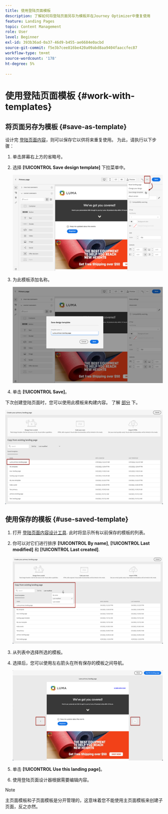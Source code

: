 ```yaml
---
title: 使用登陆页面模板
description: 了解如何将登陆页面另存为模板并在Journey Optimizer中重复使用
feature: Landing Pages
topic: Content Management
role: User
level: Beginner
exl-id: 393b36ad-0a37-46d9-b455-ae6684e0acbd
source-git-commit: f5e3b7cee816be420a09abd8aa9404faaccfec87
workflow-type: tm+mt
source-wordcount: '178'
ht-degree: 5%

---
```


# 使用登陆页面模板 {#work-with-templates}

## 将页面另存为模板 {#save-as-template}

设计完 [登陆页面内容](lp-content.md)，则可以保存它以供将来重复使用。 为此，请执行以下步骤：

1. 单击屏幕右上方的省略号。

1. 选择 **[!UICONTROL Save design template]** 下拉菜单中。

   ![](assets/lp_designer-save-template.png)

1. 为此模板添加名称。

   ![](assets/lp_designer-template-name.png)

1. 单击 **[!UICONTROL Save]**。

下次创建登陆页面时，您可以使用此模板来构建内容。 了解 [部分](#use-saved-template) 下。

![](assets/lp_designer-saved-template.png)

## 使用保存的模板 {#use-saved-template}

1. 打开 [登陆页面内容设计工具](design-lp.md). 此时将显示所有以前保存的模板的列表。

1. 你可以对它们进行排序 **[!UICONTROL By name]**, **[!UICONTROL Last modified]** 和 **[!UICONTROL Last created]**.

   ![](assets/lp_designer-saved-templates.png)

1. 从列表中选择所选的模板。

1. 选择后，您可以使用左右箭头在所有保存的模板之间导航。

   ![](assets/lp_designer-saved-templates-navigate.png)

1. 单击 **[!UICONTROL Use this landing page]**。

1. 使用登陆页面设计器根据需要编辑内容。

>[!NOTE]
>
>主页面模板和子页面模板是分开管理的，这意味着您不能使用主页面模板来创建子页面，反之亦然。
